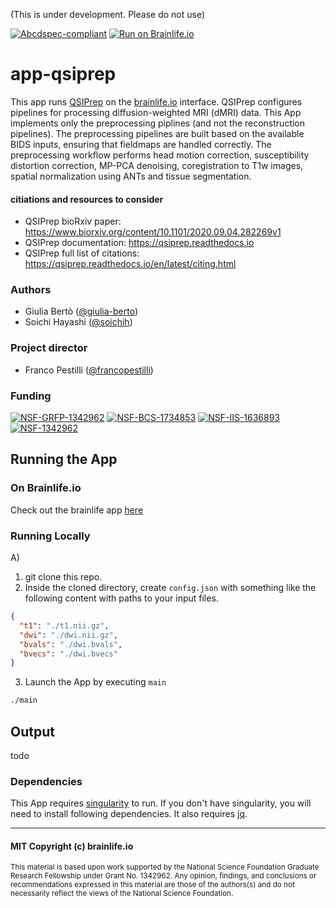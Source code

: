 (This is under development. Please do not use)

[![Abcdspec-compliant](https://img.shields.io/badge/ABCD_Spec-v1.1-green.svg)](https://github.com/brain-life/abcd-spec)
[![Run on Brainlife.io](https://img.shields.io/badge/Brainlife-brainlife.app.246-blue.svg)](https://doi.org/10.25663/brainlife.app.246)

# app-qsiprep

This app runs [QSIPrep](https://github.com/pennbbl/qsiprep) on the [brainlife.io](https://brainlife.io/) interface. QSIPrep configures pipelines for processing diffusion-weighted MRI (dMRI) data. This App implements only the preprocessing piplines (and not the reconstruction pipelines). The preprocessing pipelines are built based on the available BIDS inputs, ensuring that fieldmaps are handled correctly. The preprocessing workflow performs head motion correction, susceptibility distortion correction, MP-PCA denoising, coregistration to T1w images, spatial normalization using ANTs and tissue segmentation.


#### citiations and resources to consider
* QSIPrep bioRxiv paper: https://www.biorxiv.org/content/10.1101/2020.09.04.282269v1
* QSIPrep documentation: https://qsiprep.readthedocs.io
* QSIPrep full list of citations: https://qsiprep.readthedocs.io/en/latest/citing.html 


### Authors
- Giulia Bertò ([@giulia-berto](https://github.com/giulia-berto))
- Soichi Hayashi ([@soichih](https://github.com/soichih))

### Project director
- Franco Pestilli ([@francopestilli](https://github.com/francopestilli))

### Funding 

[![NSF-GRFP-1342962](https://img.shields.io/badge/NSF_GRFP-1342962-blue.svg)](https://www.nsf.gov/awardsearch/showAward?AWD_ID=1342962)
[![NSF-BCS-1734853](https://img.shields.io/badge/NSF_BCS-1734853-blue.svg)](https://nsf.gov/awardsearch/showAward?AWD_ID=1734853)
[![NSF-IIS-1636893](https://img.shields.io/badge/NSF_BCS-1636893-blue.svg)](https://nsf.gov/awardsearch/showAward?AWD_ID=1636893)
[![NSF-1342962](https://img.shields.io/badge/NSF_DGE-1342962-blue.svg)](https://www.nsf.gov/awardsearch/showAward?AWD_ID=1342962)

## Running the App 

### On Brainlife.io

Check out the brainlife app [here](https://doi.org/10.25663/brainlife.app.160)

### Running Locally

A)
  1) git clone this repo.
  2) Inside the cloned directory, create `config.json` with something like the following content with paths to your input files.

  ```json
  {
    "t1": "./t1.nii.gz",
    "dwi": "./dwi.nii.gz",
    "bvals": "./dwi.bvals",
    "bvecs": "./dwi.bvecs"
  }
  ```

  3. Launch the App by executing `main`

  ```bash
  ./main
  ```
  
  ## Output
  
  todo
  
  ### Dependencies

This App requires [singularity](https://www.sylabs.io/singularity/) to run. If you don't have singularity, you will need to install following dependencies. It also requires [jq](https://stedolan.github.io/jq/).

---

#### MIT Copyright (c) brainlife.io

<sub> This material is based upon work supported by the National Science Foundation Graduate Research Fellowship under Grant No. 1342962. Any opinion, findings, and conclusions or recommendations expressed in this material are those of the authors(s) and do not necessarily reflect the views of the National Science Foundation. </sub>
